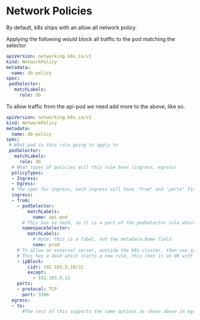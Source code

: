 # Network Policies

By default, k8s ships with an allow all network policy.

Applying the following would block all traffic to the pod matching the selector

```yaml
apiVersion: networking.k8s.io/v1
kind: NetworkPolicy
metadata:
  name: db-policy
spec:
 podSelector:
   matchLabels:
     role: db
```

To allow traffic from the api-pod we need add more to the above, like so.

```yaml
apiVersion: networking.k8s.io/v1
kind: NetworkPolicy
metadata:
  name: db-policy
spec:
 # What pod is this rule going to apply to
 podSelector:
   matchLabels:
     role: db
  # What types of policies will this rule have (ingress, egress)
  policyTypes:
  - Ingress:
  - Egress:
  # The spec for ingress, each ingress will have 'from" and 'ports" fields
  ingress:
  - from:
    - podSelector:
        matchLabels:
          name: api-pod
      # This has no dash, so it is a part of the podSelector rule which then make this an AND operator
      namespaceSelector:
        matchLabels:
          # Note: this is a label, not the metaData.Name field.
          name: prod    
    # To allow an external server, outside the k8s cluster, then use ipBlock
    # This has a dash which starts a new rule, this then is an OR with the rule above.
    - ipBlock: 
        cidr: 192.165.5.10/32
        except: 
          - 192.165.5.11
    ports: 
    - protocol: TCP
      port: 3306
  egress:
  - to:
      #The rest of this supports the same options as shown above in egress, only difference is the 'to" instead of 'from'
```
